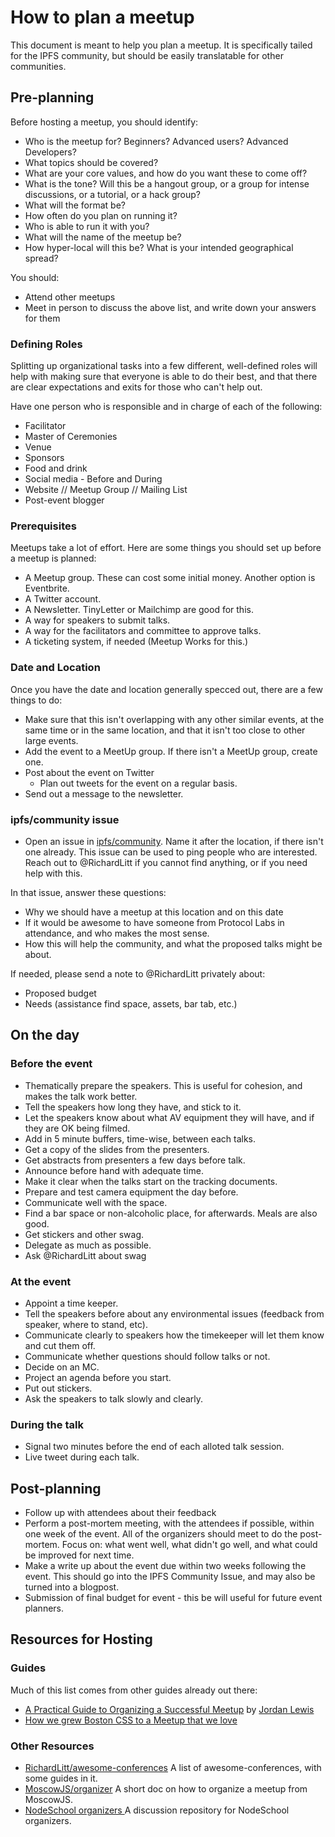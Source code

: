 # How to plan a meetup

This document is meant to help you plan a meetup. It is specifically tailed for the IPFS community, but should be easily translatable for other communities.

## Pre-planning

Before hosting a meetup, you should identify:

- Who is the meetup for? Beginners? Advanced users? Advanced Developers?
- What topics should be covered?
- What are your core values, and how do you want these to come off?
- What is the tone? Will this be a hangout group, or a group for intense discussions, or a tutorial, or a hack group?
- What will the format be?
- How often do you plan on running it?
- Who is able to run it with you?
- What will the name of the meetup be?
- How hyper-local will this be? What is your intended geographical spread?

You should:

- Attend other meetups
- Meet in person to discuss the above list, and write down your answers for them

### Defining Roles

Splitting up organizational tasks into a few different, well-defined roles will help with making sure that everyone is able to do their best, and that there are clear expectations and exits for those who can't help out.

Have one person who is responsible and in charge of each of the following:

- Facilitator
- Master of Ceremonies
- Venue
- Sponsors
- Food and drink
- Social media - Before and During
- Website // Meetup Group // Mailing List
- Post-event blogger

### Prerequisites

Meetups take a lot of effort. Here are some things you should set up before a meetup is planned:

- A Meetup group. These can cost some initial money. Another option is Eventbrite.
- A Twitter account.
- A Newsletter. TinyLetter or Mailchimp are good for this.
- A way for speakers to submit talks.
- A way for the facilitators and committee to approve talks.
- A ticketing system, if needed (Meetup Works for this.)

### Date and Location

Once you have the date and location generally specced out, there are a few things to do: 

- Make sure that this isn't overlapping with any other similar events, at the same time or in the same location, and that it isn't too close to other large events.
- Add the event to a MeetUp group. If there isn't a MeetUp group, create one.
- Post about the event on Twitter
  - Plan out tweets for the event on a regular basis.
- Send out a message to the newsletter.

### ipfs/community issue

- Open an issue in [ipfs/community](https://github.com/ipfs/community). Name it after the location, if there isn't one already. This issue can be used to ping people who are interested. Reach out to @RichardLitt if you cannot find anything, or if you need help with this.

In that issue, answer these questions:
  - Why we should have a meetup at this location and on this date
  - If it would be awesome to have someone from Protocol Labs in attendance, and who makes the most sense.
  - How this will help the community, and what the proposed talks might be about.

If needed, please send a note to @RichardLitt privately about:
  - Proposed budget
  - Needs (assistance find space, assets, bar tab, etc.)

## On the day

### Before the event

- Thematically prepare the speakers. This is useful for cohesion, and makes the talk work better.
- Tell the speakers how long they have, and stick to it.
- Let the speakers know about what AV equipment they will have, and if they are OK being filmed.
- Add in 5 minute buffers, time-wise, between each talks.
- Get a copy of the slides from the presenters.
- Get abstracts from presenters a few days before talk.
- Announce before hand with adequate time.
- Make it clear when the talks start on the tracking documents.
- Prepare and test camera equipment the day before.
- Communicate well with the space.
- Find a bar space or non-alcoholic place, for afterwards. Meals are also good.
- Get stickers and other swag.
- Delegate as much as possible.
- Ask @RichardLitt about swag

### At the event

- Appoint a time keeper.
- Tell the speakers before about any environmental issues (feedback from speaker, where to stand, etc).
- Communicate clearly to speakers how the timekeeper will let them know and cut them off.
- Communicate whether questions should follow talks or not.
- Decide on an MC.
- Project an agenda before you start.
- Put out stickers.
- Ask the speakers to talk slowly and clearly.

### During the talk
- Signal two minutes before the end of each alloted talk session.
- Live tweet during each talk.

## Post-planning

- Follow up with attendees about their feedback
- Perform a post-mortem meeting, with the attendees if possible, within one week of the event. All of the organizers should meet to do the post-mortem. Focus on: what went well, what didn't go well, and what could be improved for next time.
- Make a write up about the event due within two weeks following the event. This should go into the IPFS Community Issue, and may also be turned into a blogpost.
- Submission of final budget for event - this be will useful for future event planners.

## Resources for Hosting

### Guides

Much of this list comes from other guides already out there:

- [A Practical Guide to Organizing a Successful Meetup](http://inside.envato.com/guide-to-meetups/) by [Jordan Lewis](https://twitter.com/jordanlewiz)
- [How we grew Boston CSS to a Meetup that we love](https://medium.com/@acacheung/how-we-grew-boston-css-to-a-meetup-that-we-love-5eeb72a7c460#.o4zenmbhg)

### Other Resources

- [RichardLitt/awesome-conferences](https://github.com/RichardLitt/awesome-conferences) A list of awesome-conferences, with some guides in it.
- [MoscowJS/organizer](https://github.com/MoscowJS/organizer) A short doc on how to organize a meetup from MoscowJS.
- [NodeSchool organizers ](https://github.com/nodeschool/organizers) A discussion repository for NodeSchool organizers.
